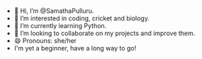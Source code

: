 - 👋 Hi, I’m @SamathaPulluru.
- 👀 I’m interested in coding, cricket and biology.
- 🌱 I’m currently learning Python.
- 💞️ I’m looking to collaborate on my projects and improve them.
- 😄 Pronouns: she/her
-    I'm yet a beginner, have a long way to go!

<!---
SamathaPulluru/SamathaPulluru is a ✨ special ✨ repository because its `README.md` (this file) appears on your GitHub profile.
You can click the Preview link to take a look at your changes.
--->
